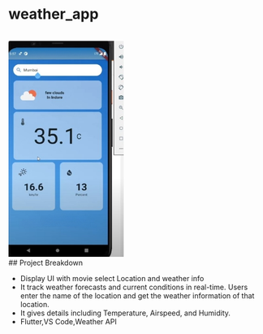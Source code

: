 # weather_app
<br>
<img src="Weatherapp.jpg" alt="ss" width="227" height="425">
<br>
## Project Breakdown

- Display UI with movie select Location and weather info
- It track weather forecasts and current conditions in real-time. Users enter the name of the location and get the
  weather information of that location.
- It gives details including Temperature, Airspeed, and Humidity.
- Flutter,VS Code,Weather API


